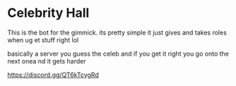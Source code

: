 # Celebrity Hall

This is the bot for the gimmick. its pretty simple it just gives and takes roles when ug et stuff right lol

basically a server you guess the celeb and if you get it right you go onto the next onea nd it gets harder

https://discord.gg/QT6kTcygRd